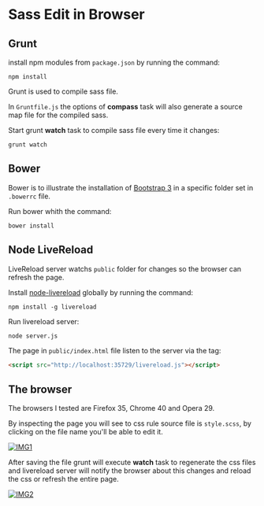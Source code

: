 # Sass Edit in Browser

## Grunt

install npm modules from `package.json` by running the command:

```
npm install
```

Grunt is used to compile sass file.

In `Gruntfile.js` the options of **compass** task will also generate a source map file for the compiled sass.

Start grunt **watch** task to compile sass file every time it changes:

```
grunt watch
```

## Bower

Bower is to illustrate the installation of [Bootstrap 3](http://getbootstrap.com/getting-started/) in a specific folder set in `.bowerrc` file.

Run bower whith the command:

```
bower install
```

## Node LiveReload

LiveReload server watchs `public` folder for changes so the browser can refresh the page.

Install [node-livereload](https://github.com/napcs/node-livereload) globally by running the command:

```
npm install -g livereload
```

Run livereload server:

```
node server.js
```

The page in `public/index.html` file listen to the server via the tag:

```html
<script src="http://localhost:35729/livereload.js"></script>
```

## The browser

The browsers I tested are Firefox 35, Chrome 40 and Opera 29.

By inspecting the page you will see to css rule source file is `style.scss`,
by clicking on the file name you'll be able to edit it.

[![IMG1](http://i.imgur.com/Zk4Rgm2l.jpg)](http://i.imgur.com/Zk4Rgm2.png)

After saving the file grunt will execute **watch** task to regenerate the css files and livereload server will notify
the browser about this changes and reload the css or refresh the entire page.

[![IMG2](http://i.imgur.com/zUsawivl.jpg)](http://i.imgur.com/zUsawiv.png)
